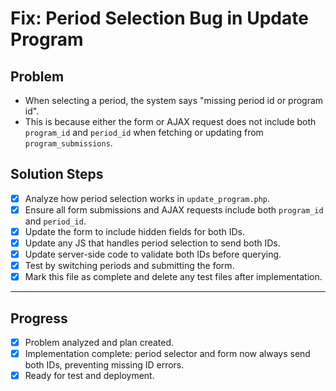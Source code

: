 # Fix: Period Selection Bug in Update Program

## Problem

- When selecting a period, the system says "missing period id or program id".
- This is because either the form or AJAX request does not include both `program_id` and `period_id` when fetching or updating from `program_submissions`.

## Solution Steps

- [x] Analyze how period selection works in `update_program.php`.
- [x] Ensure all form submissions and AJAX requests include both `program_id` and `period_id`.
- [x] Update the form to include hidden fields for both IDs.
- [x] Update any JS that handles period selection to send both IDs.
- [x] Update server-side code to validate both IDs before querying.
- [x] Test by switching periods and submitting the form.
- [x] Mark this file as complete and delete any test files after implementation.

---

## Progress

- [x] Problem analyzed and plan created.
- [x] Implementation complete: period selector and form now always send both IDs, preventing missing ID errors.
- [x] Ready for test and deployment.
